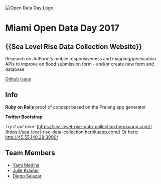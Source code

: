 ![Open Data Day Logo](cfm-odd-logo.png)

# Miami Open Data Day 2017

## {{Sea Level Rise Data Collection Website}}

Research on JotForm's mobile responsiveness and mapping/geolocation APIs to improve on flood submission form - and/or create new form and database

[Github Issue](https://github.com/Code-for-Miami/OpenDataDay2017/issues/2)

## Info

**Ruby on Rails** proof of concept based on the Prelang app generator

**Twitter Bootstrap**

*Try it out here!*  [https://sea-level-rise-data-collection.herokuapp.com/](https://sea-level-rise-data-collection.herokuapp.com/)
Or here: http://45.55.140.38:3000/


## Team Members

- [Yami Medina](https://www.github.com/yamilethmedina)
- [Julie Kramer](https://www.github.com/thejuliekramer)
- [Diego Salazar](https://www.github.com/diegosalazar)
